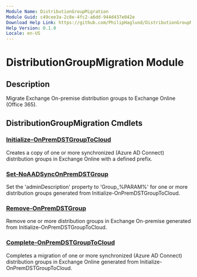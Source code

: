 ```yaml
---
Module Name: DistributionGroupMigration
Module Guid: c49cee3a-2c8e-4fc2-a6dd-944d437e042e
Download Help Link: https://github.com/PhilipHaglund/DistributionGroupMigration/tree/master/docs/en-US
Help Version: 0.1.0
Locale: en-US
---
```


# DistributionGroupMigration Module
## Description
Migrate Exchange On-premise distribution groups to Exchange Online (Office 365).

## DistributionGroupMigration Cmdlets
### [Initialize-OnPremDSTGroupToCloud](Initialize-OnPremDSTGroupToCloud.md)
Creates a copy of one or more synchronized (Azure AD Connect) distribution groups in Exchange Online with a defined prefix.

### [Set-NoAADSyncOnPremDSTGroup](Set-NoAADSyncOnPremDSTGroup.md)
Set the 'adminDescription' property to 'Group_%PARAM%' for one or more distribution groups generated from Initialize-OnPremDSTGroupToCloud.

### [Remove-OnPremDSTGroup](Remove-OnPremDSTGroup.md)
Remove one or more distribution groups in Exchange On-premise generated from Initialize-OnPremDSTGroupToCloud.

### [Complete-OnPremDSTGroupToCloud](Complete-OnPremDSTGroupToCloud.md)
Completes a migration of one or more synchronized (Azure AD Connect) distribution groups in Exchange Online generated from Initialize-OnPremDSTGroupToCloud.